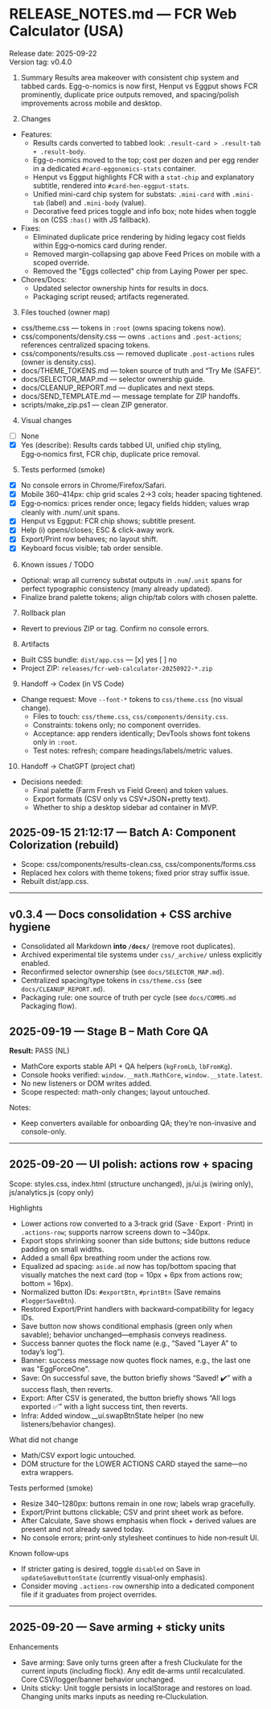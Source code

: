 <!-- markdownlint-disable MD029 -->

# RELEASE_NOTES.md — FCR Web Calculator (USA)

Release date: 2025-09-22  
Version tag: v0.4.0

1. Summary
   Results area makeover with consistent chip system and tabbed cards. Egg-o-nomics is now first, Henput vs Eggput shows FCR prominently, duplicate price outputs removed, and spacing/polish improvements across mobile and desktop.

2. Changes

- Features:
  - Results cards converted to tabbed look: `.result-card > .result-tab + .result-body`.
  - Egg-o-nomics moved to the top; cost per dozen and per egg render in a dedicated `#card-eggonomics-stats` container.
  - Henput vs Eggput highlights FCR with a `stat-chip` and explanatory subtitle, rendered into `#card-hen-eggput-stats`.
  - Unified mini-card chip system for substats: `.mini-card` with `.mini-tab` (label) and `.mini-body` (value).
  - Decorative feed prices toggle and info box; note hides when toggle is on (CSS `:has()` with JS fallback).
- Fixes:
  - Eliminated duplicate price rendering by hiding legacy cost fields within Egg‑o‑nomics card during render.
  - Removed margin-collapsing gap above Feed Prices on mobile with a scoped override.
  - Removed the "Eggs collected" chip from Laying Power per spec.
- Chores/Docs:
  - Updated selector ownership hints for results in docs.
  - Packaging script reused; artifacts regenerated.

3. Files touched (owner map)

- css/theme.css — tokens in `:root` (owns spacing tokens now).
- css/components/density.css — owns `.actions` and `.post-actions`; references centralized spacing tokens.
- css/components/results.css — removed duplicate `.post-actions` rules (owner is density.css).
- docs/THEME_TOKENS.md — token source of truth and “Try Me (SAFE)”.
- docs/SELECTOR_MAP.md — selector ownership guide.
- docs/CLEANUP_REPORT.md — duplicates and next steps.
- docs/SEND_TEMPLATE.md — message template for ZIP handoffs.
- scripts/make_zip.ps1 — clean ZIP generator.

4. Visual changes

- [ ] None
- [x] Yes (describe): Results cards tabbed UI, unified chip styling, Egg‑o‑nomics first, FCR chip, duplicate price removal.

5. Tests performed (smoke)

- [x] No console errors in Chrome/Firefox/Safari.
- [x] Mobile 360–414px: chip grid scales 2→3 cols; header spacing tightened.
- [x] Egg‑o‑nomics: prices render once; legacy fields hidden; values wrap cleanly with .num/.unit spans.
- [x] Henput vs Eggput: FCR chip shows; subtitle present.
- [x] Help (i) opens/closes; ESC & click-away work.
- [x] Export/Print row behaves; no layout shift.
- [x] Keyboard focus visible; tab order sensible.

6. Known issues / TODO

- Optional: wrap all currency substat outputs in `.num`/`.unit` spans for perfect typographic consistency (many already updated).
- Finalize brand palette tokens; align chip/tab colors with chosen palette.

7. Rollback plan

- Revert to previous ZIP or tag. Confirm no console errors.

8. Artifacts

- Built CSS bundle: `dist/app.css` — [x] yes [ ] no
- Project ZIP: `releases/fcr-web-calculator-20250922-*.zip`

9. Handoff → Codex (in VS Code)

- Change request: Move `--font-*` tokens to `css/theme.css` (no visual change).
  - Files to touch: `css/theme.css`, `css/components/density.css`.
  - Constraints: tokens only; no component overrides.
  - Acceptance: app renders identically; DevTools shows font tokens only in `:root`.
  - Test notes: refresh; compare headings/labels/metric values.

10. Handoff → ChatGPT (project chat)

- Decisions needed:
  - Final palette (Farm Fresh vs Field Green) and token values.
  - Export formats (CSV only vs CSV+JSON+pretty text).
  - Whether to ship a desktop sidebar ad container in MVP.

## 2025-09-15 21:12:17 — Batch A: Component Colorization (rebuild)

- Scope: css/components/results-clean.css, css/components/forms.css
- Replaced hex colors with theme tokens; fixed prior stray suffix issue.
- Rebuilt dist/app.css.

---

## v0.3.4 — Docs consolidation + CSS archive hygiene

- Consolidated all Markdown **into `/docs/`** (remove root duplicates).
- Archived experimental tile systems under `css/_archive/` unless explicitly enabled.
- Reconfirmed selector ownership (see `docs/SELECTOR_MAP.md`).
- Centralized spacing/type tokens in `css/theme.css` (see `docs/CLEANUP_REPORT.md`).
- Packaging rule: one source of truth per cycle (see `docs/COMMS.md` Packaging flow).

## 2025-09-19 — Stage B – Math Core QA

**Result:** PASS (NL)

- MathCore exports stable API + QA helpers (`kgFromLb`, `lbFromKg`).
- Console hooks verified: `window.__math.MathCore`, `window.__state.latest`.
- No new listeners or DOM writes added.
- Scope respected: math-only changes; layout untouched.

Notes:

- Keep converters available for onboarding QA; they’re non-invasive and console-only.

---

## 2025-09-20 — UI polish: actions row + spacing

Scope: styles.css, index.html (structure unchanged), js/ui.js (wiring only), js/analytics.js (copy only)

Highlights

- Lower actions row converted to a 3‑track grid (Save · Export · Print) in `.actions-row`; supports narrow screens down to ~340px.
- Export stops shrinking sooner than side buttons; side buttons reduce padding on small widths.
- Added a small 6px breathing room under the actions row.
- Equalized ad spacing: `aside.ad` now has top/bottom spacing that visually matches the next card (top = 10px + 6px from actions row; bottom = 16px).
- Normalized button IDs: `#exportBtn`, `#printBtn` (Save remains `#loggerSaveBtn`).
- Restored Export/Print handlers with backward‑compatibility for legacy IDs.
- Save button now shows conditional emphasis (green only when savable); behavior unchanged—emphasis conveys readiness.
- Success banner quotes the flock name (e.g., “Saved \"Layer A\" to today’s log”).
- Banner: success message now quotes flock names, e.g., the last one was "EggForceOne".
- Save: On successful save, the button briefly shows “Saved! ✔️” with a success flash, then reverts.
- Export: After CSV is generated, the button briefly shows “All logs exported ✅” with a light success tint, then reverts.
- Infra: Added window.\_\_ui.swapBtnState helper (no new listeners/behavior changes).

What did not change

- Math/CSV export logic untouched.
- DOM structure for the LOWER ACTIONS CARD stayed the same—no extra wrappers.

Tests performed (smoke)

- Resize 340–1280px: buttons remain in one row; labels wrap gracefully.
- Export/Print buttons clickable; CSV and print sheet work as before.
- After Calculate, Save shows emphasis when flock + derived values are present and not already saved today.
- No console errors; print‑only stylesheet continues to hide non‑result UI.

Known follow‑ups

- If stricter gating is desired, toggle `disabled` on Save in `updateSaveButtonState` (currently visual‑only emphasis).
- Consider moving `.actions-row` ownership into a dedicated component file if it graduates from project overrides.

---

## 2025-09-20 — Save arming + sticky units

Enhancements

- Save arming: Save only turns green after a fresh Cluckulate for the current inputs (including flock). Any edit de‑arms until recalculated. Core CSV/logger/banner behavior unchanged.
- Units sticky: Unit toggle persists in localStorage and restores on load. Changing units marks inputs as needing re‑Cluckulation.
